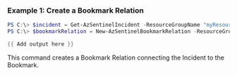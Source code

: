 ### Example 1: Create a Bookmark Relation
```powershell
PS C:\> $incident = Get-AzSentinelIncident -ResourceGroupName "myResourceGroup" -WorkspaceName "myWorkspaceName" -Id "myIncidentId"
PS C:\> $bookmarkRelation = New-AzSentinelBookmarkRelation -ResourceGroupName "myResourceGroup" -WorkspaceName "myWorkspaceName" -BookmarkId "myBookmarkId" -RelationName ((New-Guid).Guid) -RelatedResourceId ($incident.Id)

{{ Add output here }}
```

This command creates a Bookmark Relation connecting the Incident to the Bookmark.


